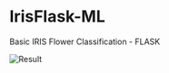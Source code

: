# IrisFlask-ML
Basic IRIS Flower Classification - FLASK

![Result](https://github.com/akarshbachu/IrisFlask-ML/IRISFLASK-ML/Result.png?raw=true)